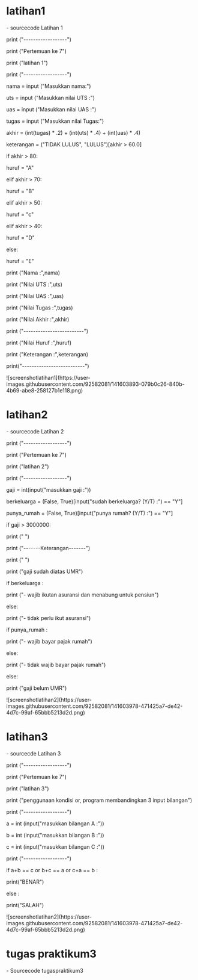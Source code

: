 # latihan1
<p>
- sourcecode Latihan 1
<p>
</p> print ("------------------")
<p> print ("Pertemuan ke 7")
<p> print ("latihan 1")
<p> print ("------------------")

<p> nama    = input ("Masukkan nama:")
<p> uts     = input ("Masukkan nilai UTS :")
<p> uas     = input ("Masukkan nilai UAS :")
<p> tugas   = input ("Masukkan nilai Tugas:")
<p> akhir   = (int(tugas) * .2) + (int(uts) * .4) + (int(uas) * .4)
<p> keterangan = ("TIDAK LULUS", "LULUS")[akhir > 60.0]

<p> if akhir > 80:
<p>    huruf = "A"
<p> elif akhir > 70:
<p>    huruf = "B"
<p> elif akhir > 50:
<p>   huruf = "c"
<p> elif akhir > 40:
<p>    huruf = "D"
<p>else:
<p>    huruf = "E"

<p> print ("Nama        :",nama)
<p> print ("Nilai UTS   :",uts)
<p> print ("Nilai UAS   :",uas)
<p> print ("Nilai Tugas :",tugas)
<p> print ("Nilai Akhir :",akhir)

<p> print ("-------------------------")
<p> print ("Nilai Huruf :",huruf)
<p> print ("Keterangan  :",keterangan)

<p> print("--------------------------")
<p>
<p> ![screenshotlatihan1](https://user-images.githubusercontent.com/92582081/141603893-079b0c26-840b-4b69-abe8-258127b1e118.png)
  
  
# latihan2
<p>
- sourcecode Latihan 2
<p> print ("------------------")
<p> print ("Pertemuan ke 7")
<p> print ("latihan 2")
<p> print ("------------------")

<p> gaji = int(input("masukkan gaji :"))
<p> berkeluarga = (False, True)[input("sudah berkeluarga? (Y/T) :") == "Y"]
<p> punya_rumah = (False, True)[input("punya rumah? (Y/T) :") == "Y"]

<p> if gaji > 3000000:


<p>    print ("                        ")
<p>    print ("-------Keterangan-------")
<p>    print ("                        ")

<p>    print ("gaji sudah diatas UMR")
<p>    if berkeluarga :
<p>        print ("- wajib ikutan asuransi dan menabung untuk pensiun")
<p>    else:
<p>        print ("- tidak perlu ikut asuransi")    
<p>    if punya_rumah :
<p>        print ("- wajib bayar pajak rumah")
<p>    else:
<p>        print ("- tidak wajib bayar pajak rumah")
<p> else:
<p>    print ("gaji belum UMR")
 <p>
 <p> ![screenshotlatihan2](https://user-images.githubusercontent.com/92582081/141603978-471425a7-de42-4d7c-99af-65bbb5213d2d.png)
 
  
# latihan3
<p>
- sourcecde Latihan 3
<p> print ("------------------")
<p> print ("Pertemuan ke 7")
<p> print ("latihan 3")
<p> print ("penggunaan kondisi or, program membandingkan 3 input bilangan")
<p> print ("------------------")

<p> a = int (input("masukkan bilangan A :"))
<p> b = int (input("masukkan bilangan B :"))
<p> c = int (input("masukkan bilangan C :"))

<p> print ("------------------")
<p> if a+b == c or b+c == a or c+a == b :
<p>    print("BENAR")
<p> else :
<p>    print("SALAH")
<p>
<P> ![screenshotlatihan2](https://user-images.githubusercontent.com/92582081/141603978-471425a7-de42-4d7c-99af-65bbb5213d2d.png)
  
# tugas praktikum3
<p>
- Sourcecode tugaspraktikum3
